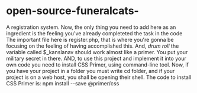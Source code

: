 # open-source-funeralcats-
A registration system. Now, the only thing you need to add here as an ingredient is the feeling you've already completeted the task in the code
The important file here is register.php, that is where you're gonna be focusing on the feeling of having accomplished this. And, *drum roll* the variable called $_kanslanav should work almost like a primer. You put your military secret in there. AND, to use this project and implement it into your own code you need to install CSS Primer, using command-line tool. Now, if you have your project in a folder you must write cd folder, and if your project is on a web host, you shall be opening their shell.
The code to install CSS Primer is: npm install --save @primer/css
